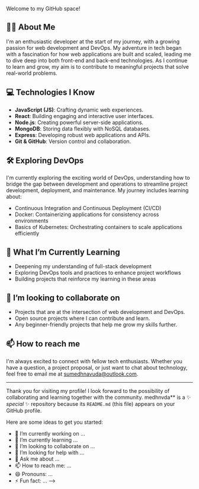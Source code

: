 
Welcome to my GitHub space!

## 🙋‍♂️ About Me

I'm an enthusiastic developer at the start of my journey, with a growing passion for web development and DevOps. My adventure in tech began with a fascination for how web applications are built and scaled, leading me to dive deep into both front-end and back-end technologies. As I continue to learn and grow, my aim is to contribute to meaningful projects that solve real-world problems.

## 💻 Technologies I Know

- **JavaScript (JS)**: Crafting dynamic web experiences.
- **React**: Building engaging and interactive user interfaces.
- **Node.js**: Creating powerful server-side applications.
- **MongoDB**: Storing data flexibly with NoSQL databases.
- **Express**: Developing robust web applications and APIs.
- **Git & GitHub**: Version control and collaboration.

## 🛠 Exploring DevOps

I'm currently exploring the exciting world of DevOps, understanding how to bridge the gap between development and operations to streamline project development, deployment, and maintenance. My journey includes learning about:

- Continuous Integration and Continuous Deployment (CI/CD)
- Docker: Containerizing applications for consistency across environments
- Basics of Kubernetes: Orchestrating containers to scale applications efficiently

## 🌱 What I’m Currently Learning

- Deepening my understanding of full-stack development
- Exploring DevOps tools and practices to enhance project workflows
- Building projects that reinforce my learning in these areas

## 👯 I’m looking to collaborate on

- Projects that are at the intersection of web development and DevOps.
- Open source projects where I can contribute and learn.
- Any beginner-friendly projects that help me grow my skills further.

## 📫 How to reach me

I'm always excited to connect with fellow tech enthusiasts. Whether you have a question, a project proposal, or just want to chat about technology, feel free to email me at sumedhnavuda@outlook.com.

---

Thank you for visiting my profile! I look forward to the possibility of collaborating and learning together with the community.
medhnvda** is a ✨ _special_ ✨ repository because its `README.md` (this file) appears on your GitHub profile.

Here are some ideas to get you started:

- 🔭 I’m currently working on ...
- 🌱 I’m currently learning ...
- 👯 I’m looking to collaborate on ...
- 🤔 I’m looking for help with ...
- 💬 Ask me about ...
- 📫 How to reach me: ...
- 😄 Pronouns: ...
- ⚡ Fun fact: ...
-->
